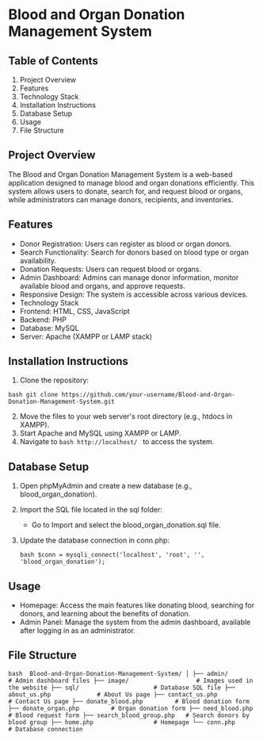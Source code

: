 # Blood and Organ Donation Management System
## Table of Contents
1. Project Overview
2. Features
3. Technology Stack
4. Installation Instructions
5. Database Setup
6. Usage
7. File Structure

## Project Overview
The Blood and Organ Donation Management System is a web-based application designed to manage blood and organ donations efficiently. This system allows users to donate, search for, and request blood or organs, while administrators can manage donors, recipients, and inventories.

## Features
- Donor Registration: Users can register as blood or organ donors.
- Search Functionality: Search for donors based on blood type or organ availability.
- Donation Requests: Users can request blood or organs.
- Admin Dashboard: Admins can manage donor information, monitor available blood and organs, and approve requests.
- Responsive Design: The system is accessible across various devices.
- Technology Stack
- Frontend: HTML, CSS, JavaScript
- Backend: PHP
- Database: MySQL
- Server: Apache (XAMPP or LAMP stack)

## Installation Instructions
1. Clone the repository:

  ``bash
git clone https://github.com/your-username/Blood-and-Organ-Donation-Management-System.git
``

2. Move the files to your web server's root directory (e.g., htdocs in XAMPP).
3. Start Apache and MySQL using XAMPP or LAMP.
4. Navigate to  ``bash
   http://localhost/
   ``
   to access the system.
   
## Database Setup
1. Open phpMyAdmin and create a new database (e.g., blood_organ_donation).
2. Import the SQL file located in the sql folder:
   - Go to Import and select the blood_organ_donation.sql file.
3. Update the database connection in conn.php:

   ``bash
   $conn = mysqli_connect('localhost', 'root', '', 'blood_organ_donation');
   ``
## Usage
- Homepage: Access the main features like donating blood, searching for donors, and learning about the benefits of donation.
- Admin Panel: Manage the system from the admin dashboard, available after logging in as an administrator.
## File Structure
``bash 
Blood-and-Organ-Donation-Management-System/
│
├── admin/                   # Admin dashboard files
├── image/                   # Images used in the website
├── sql/                     # Database SQL file
├── about_us.php             # About Us page
├── contact_us.php           # Contact Us page
├── donate_blood.php         # Blood donation form
├── donate_organ.php         # Organ donation form
├── need_blood.php           # Blood request form
├── search_blood_group.php   # Search donors by blood group
├── home.php                 # Homepage
└── conn.php                 # Database connection
``
